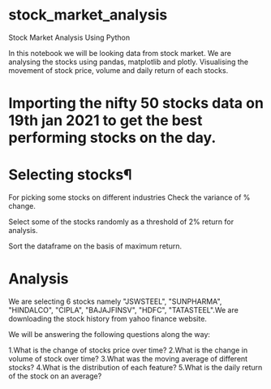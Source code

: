 # stock_market_analysis
Stock Market Analysis Using Python

In this notebook we will be looking data from stock market. We are analysing the stocks using pandas, matplotlib and plotly. Visualising the movement of stock price, volume and daily return of each stocks.

# Importing the nifty 50 stocks data on 19th jan 2021 to get the best performing stocks on the day.

# Selecting stocks¶
For picking some stocks on different industries Check the variance of % change.

Select some of the stocks randomly as a threshold of 2% return for analysis.

Sort the dataframe on the basis of maximum return.

# Analysis
We are selecting 6 stocks namely "JSWSTEEL", "SUNPHARMA", "HINDALCO", "CIPLA", "BAJAJFINSV", "HDFC", "TATASTEEL".We are downloading the stock history from yahoo finance website.

We will be answering the following questions along the way:

1.What is the change of stocks price over time?
2.What is the change in volume of stock over time?
3.What was the moving average of different stocks?
4.What is the distribution of each feature?
5.What is the daily return of the stock on an average?
